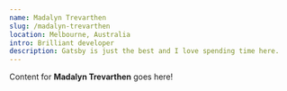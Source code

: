 ```yaml
---
name: Madalyn Trevarthen
slug: /madalyn-trevarthen
location: Melbourne, Australia
intro: Brilliant developer
description: Gatsby is just the best and I love spending time here.
---
```

Content for **Madalyn Trevarthen** goes here!